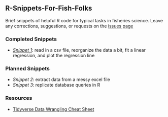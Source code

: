 ## R-Snippets-For-Fish-Folks
Brief snippets of helpful R code for typical tasks in fisheries science. Leave any corrections, suggestions, or requests on the [issues page](https://github.com/SOLV-Code/R-Snippets-For-Fish-Folks/issues)


### Completed Snippets
* *[Snippet 1](https://github.com/SOLV-Code/R-Snippets-For-Fish-Folks/blob/master/Snippet1_Read%26ReorgDataThenFitRegression.R)*: read in a csv file, reorganize the data a bit, fit a linear regression, and plot the regression line

### Planned Snippets
* *Snippet 2*: extract data from a messy excel file
* *Snippet 3*: replicate database queries in R

### Resources

* [Tidyverse Data Wrangling Cheat Sheet](https://www.rstudio.com/wp-content/uploads/2015/02/data-wrangling-cheatsheet.pdf)





